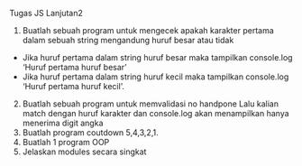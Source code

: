 Tugas JS Lanjutan2
1. Buatlah sebuah program untuk mengecek apakah karakter pertama dalam sebuah string mengandung huruf besar atau tidak
  - Jika huruf pertama dalam string huruf besar maka tampilkan console.log ‘Huruf pertama huruf besar’
  - Jika huruf pertama dalam string huruf kecil maka tampilkan console.log ‘Huruf pertama huruf kecil’.
2. Buatlah sebuah program untuk memvalidasi no handpone
    Lalu kalian match dengan huruf karakter dan console.log akan menampilkan  hanya menerima digit angka
3. Buatlah program coutdown 5,4,3,2,1.
4. Buatlah 1 program OOP 
5. Jelaskan modules secara singkat 
